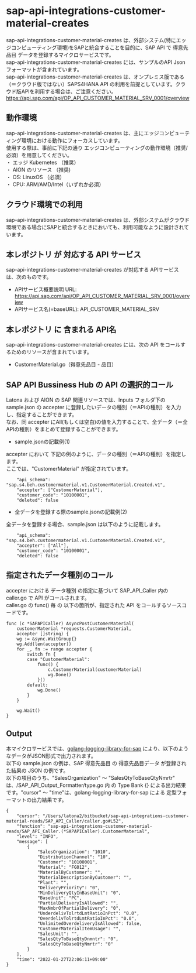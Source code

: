 # sap-api-integrations-customer-material-creates  
sap-api-integrations-customer-material-creates は、外部システム(特にエッジコンピューティング環境)をSAPと統合することを目的に、SAP API で 得意先品目 データを登録するマイクロサービスです。  
sap-api-integrations-customer-material-creates には、サンプルのAPI Json フォーマットが含まれています。  
sap-api-integrations-customer-material-creates は、オンプレミス版である（＝クラウド版ではない）SAPS4HANA API の利用を前提としています。クラウド版APIを利用する場合は、ご注意ください。  
https://api.sap.com/api/OP_API_CUSTOMER_MATERIAL_SRV_0001/overview  

## 動作環境
sap-api-integrations-customer-material-creates は、主にエッジコンピューティング環境における動作にフォーカスしています。   
使用する際は、事前に下記の通り エッジコンピューティングの動作環境（推奨/必須）を用意してください。   
・ エッジ Kubernetes （推奨）    
・ AION のリソース （推奨)    
・ OS: LinuxOS （必須）    
・ CPU: ARM/AMD/Intel（いずれか必須） 

## クラウド環境での利用  
sap-api-integrations-customer-material-creates は、外部システムがクラウド環境である場合にSAPと統合するときにおいても、利用可能なように設計されています。  

## 本レポジトリ が 対応する API サービス
sap-api-integrations-customer-material-creates が対応する APIサービス は、次のものです。

* APIサービス概要説明 URL: https://api.sap.com/api/OP_API_CUSTOMER_MATERIAL_SRV_0001/overview  
* APIサービス名(=baseURL): API_CUSTOMER_MATERIAL_SRV  

## 本レポジトリ に 含まれる API名
sap-api-integrations-customer-material-creates には、次の API をコールするためのリソースが含まれています。  

* CustomerMaterial.go（得意先品目 - 品目）

## SAP API Bussiness Hub の API の選択的コール

Latona および AION の SAP 関連リソースでは、Inputs フォルダ下の sample.json の accepter に登録したいデータの種別（＝APIの種別）を入力し、指定することができます。  
なお、同 accepter にAll(もしくは空白)の値を入力することで、全データ（＝全APIの種別）をまとめて登録することができます。  

* sample.jsonの記載例(1)  

accepter において 下記の例のように、データの種別（＝APIの種別）を指定します。  
ここでは、"CustomerMaterial" が指定されています。    
  
```
	"api_schema": "sap.s4.beh.customermaterial.v1.CustomerMaterial.Created.v1",
	"accepter": ["CustomerMaterial"],
	"customer_code": "10100001",
	"deleted": false
```
  
* 全データを登録する際のsample.jsonの記載例(2)  

全データを登録する場合、sample.json は以下のように記載します。  

```
	"api_schema": "sap.s4.beh.customermaterial.v1.CustomerMaterial.Created.v1",
	"accepter": ["All"],
	"customer_code": "10100001",
	"deleted": false
```
## 指定されたデータ種別のコール

accepter における データ種別 の指定に基づいて SAP_API_Caller 内の caller.go で API がコールされます。  
caller.go の func() 毎 の 以下の箇所が、指定された API をコールするソースコードです。  

```
func (c *SAPAPICaller) AsyncPostCustomerMaterial(
	customerMaterial *requests.CustomerMaterial,
	accepter []string) {
	wg := &sync.WaitGroup{}
	wg.Add(len(accepter))
	for _, fn := range accepter {
		switch fn {
		case "CustomerMaterial":
			func() {
				c.CustomerMaterial(customerMaterial)
				wg.Done()
			}()
		default:
			wg.Done()
		}
	}

	wg.Wait()
}
```

## Output  
本マイクロサービスでは、[golang-logging-library-for-sap](https://github.com/latonaio/golang-logging-library-for-sap) により、以下のようなデータがJSON形式で出力されます。  
以下の sample.json の例は、SAP 得意先品目 の 得意先品目データ が登録された結果の JSON の例です。  
以下の項目のうち、"SalesOrganization" ～ "SalesQtyToBaseQtyNmrtr" は、/SAP_API_Output_Formatter/type.go 内 の Type Bank {} による出力結果です。"cursor" ～ "time"は、golang-logging-library-for-sap による 定型フォーマットの出力結果です。  

```
{
	"cursor": "/Users/latona2/bitbucket/sap-api-integrations-customer-material-reads/SAP_API_Caller/caller.go#L52",
	"function": "sap-api-integrations-customer-material-reads/SAP_API_Caller.(*SAPAPICaller).CustomerMaterial",
	"level": "INFO",
	"message": [
		{
			"SalesOrganization": "1010",
			"DistributionChannel": "10",
			"Customer": "10100001",
			"Material": "FG012",
			"MaterialByCustomer": "",
			"MaterialDescriptionByCustomer": "",
			"Plant": "",
			"DeliveryPriority": "0",
			"MinDeliveryQtyInBaseUnit": "0",
			"BaseUnit": "PC",
			"PartialDeliveryIsAllowed": "",
			"MaxNmbrOfPartialDelivery": "0",
			"UnderdelivTolrtdLmtRatioInPct": "0.0",
			"OverdelivTolrtdLmtRatioInPct": "0.0",
			"UnlimitedOverdeliveryIsAllowed": false,
			"CustomerMaterialItemUsage": "",
			"SalesUnit": "",
			"SalesQtyToBaseQtyDnmntr": "0",
			"SalesQtyToBaseQtyNmrtr": "0"
		}
	],
	"time": "2022-01-27T22:06:11+09:00"
}

```
